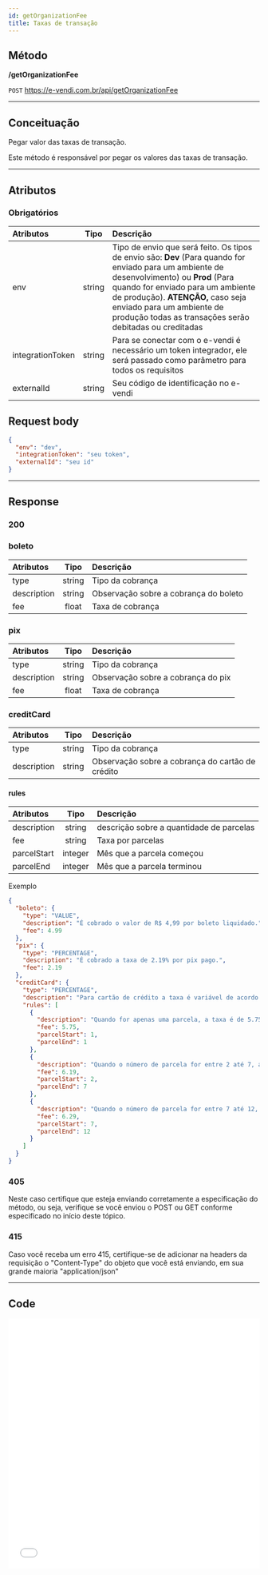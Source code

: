 ```yaml
---
id: getOrganizationFee
title: Taxas de transação
---
```


## Método

**/getOrganizationFee**

`POST` https://e-vendi.com.br/api/getOrganizationFee

---

## Conceituação

Pegar valor das taxas de transação.

Este método é responsável por pegar os valores das taxas de transação.

---

## Atributos

### Obrigatórios

| Atributos | Tipo | Descrição |
| :-- | :-: | :-- |
| env | string | Tipo de envio que será feito. Os tipos de envio são: **Dev** (Para quando for enviado para um ambiente de desenvolvimento) ou **Prod** (Para quando for enviado para um ambiente de produção). **ATENÇÃO,** caso seja enviado para um ambiente de produção todas as transações serão debitadas ou creditadas |
| integrationToken | string | Para se conectar com o e-vendi é necessário um token integrador, ele será passado como parâmetro para todos os requisitos |
| externalId | string | Seu código de identificação no e-vendi |

## Request body

```json
{
  "env": "dev",
  "integrationToken": "seu token",
  "externalId": "seu id"
}
```

---

## Response

### 200

### boleto

| Atributos   |  Tipo  | Descrição                             |
| :---------- | :----: | :------------------------------------ |
| type        | string | Tipo da cobrança                      |
| description | string | Observação sobre a cobrança do boleto |
| fee         | float  | Taxa de cobrança                      |

### pix

| Atributos   |  Tipo  | Descrição                          |
| :---------- | :----: | :--------------------------------- |
| type        | string | Tipo da cobrança                   |
| description | string | Observação sobre a cobrança do pix |
| fee         | float  | Taxa de cobrança                   |

### creditCard

| Atributos   |  Tipo  | Descrição                                        |
| :---------- | :----: | :----------------------------------------------- |
| type        | string | Tipo da cobrança                                 |
| description | string | Observação sobre a cobrança do cartão de crédito |

#### rules

| Atributos   |  Tipo   | Descrição                                |
| :---------- | :-----: | :--------------------------------------- |
| description | string  | descrição sobre a quantidade de parcelas |
| fee         | string  | Taxa por parcelas                        |
| parcelStart | integer | Mês que a parcela começou                |
| parcelEnd   | integer | Mês que a parcela terminou               |

Exemplo

```json
{
  "boleto": {
    "type": "VALUE",
    "description": "É cobrado o valor de R$ 4,99 por boleto liquidado.",
    "fee": 4.99
  },
  "pix": {
    "type": "PERCENTAGE",
    "description": "É cobrado a taxa de 2.19% por pix pago.",
    "fee": 2.19
  },
  "creditCard": {
    "type": "PERCENTAGE",
    "description": "Para cartão de crédito a taxa é variável de acordo com o número de parcelas.",
    "rules": [
      {
        "description": "Quando for apenas uma parcela, a taxa é de 5.75%",
        "fee": 5.75,
        "parcelStart": 1,
        "parcelEnd": 1
      },
      {
        "description": "Quando o número de parcela for entre 2 até 7, a taxa é de 6.19%",
        "fee": 6.19,
        "parcelStart": 2,
        "parcelEnd": 7
      },
      {
        "description": "Quando o número de parcela for entre 7 até 12, a taxa é de 6.29%",
        "fee": 6.29,
        "parcelStart": 7,
        "parcelEnd": 12
      }
    ]
  }
}
```

### 405

Neste caso certifique que esteja enviando corretamente a especificação do método, ou seja, verifique se você enviou o POST ou GET conforme especificado no início deste tópico.

### 415

Caso você receba um erro 415, certifique-se de adicionar na headers da requisição o "Content-Type" do objeto que você está enviando, em sua grande maioria "application/json"

---

## Code

<iframe src="//api.apiembed.com/?source=https://raw.githubusercontent.com/e-vendi/e-vendi-docs/main/json-examples/getOrganizationFee.json" frameborder="0" scrolling="no" width="100%" height="500px" seamless></iframe>
